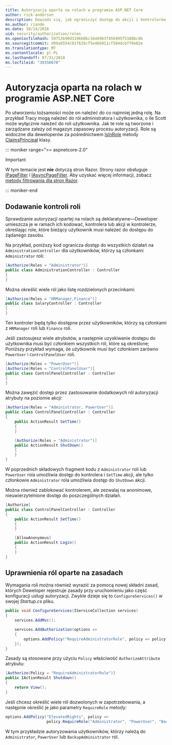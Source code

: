 ```yaml
---
title: Autoryzacja oparta na rolach w programie ASP.NET Core
author: rick-anderson
description: Dowiedz się, jak ograniczyć dostęp do akcji i kontrolerów platformy ASP.NET Core, przekazując ról z atrybutem autoryzacji.
ms.author: riande
ms.date: 10/14/2016
uid: security/authorization/roles
ms.openlocfilehash: 59753b90d3196b0bc16d4963f45b995f5108bc8b
ms.sourcegitcommit: d99a8554c91f626cf5e466911cf504dcbff0e02e
ms.translationtype: MT
ms.contentlocale: pl-PL
ms.lasthandoff: 07/31/2018
ms.locfileid: "39356678"
---
```

# <a name="role-based-authorization-in-aspnet-core"></a>Autoryzacja oparta na rolach w programie ASP.NET Core

<a name="security-authorization-role-based"></a>

Po utworzeniu tożsamości może on należeć do co najmniej jedną rolę. Na przykład Tracy mogą należeć do ról administratora i użytkownika, o ile Scott może wyłącznie należeć do roli użytkownika. Jak te role są tworzone i zarządzane zależy od magazyn zapasowy procesu autoryzacji. Role są widoczne dla deweloperów za pośrednictwem [IsInRole](/dotnet/api/system.security.principal.genericprincipal.isinrole) metody [ClaimsPrincipal](/dotnet/api/system.security.claims.claimsprincipal) klasy.

::: moniker range=">= aspnetcore-2.0"

> [!IMPORTANT]
> W tym temacie jest **nie** dotyczą stron Razor. Strony razor obsługuje [IPageFilter](/dotnet/api/microsoft.aspnetcore.mvc.filters.ipagefilter) i [IAsyncPageFilter](/dotnet/api/microsoft.aspnetcore.mvc.filters.iasyncpagefilter). Aby uzyskać więcej informacji, zobacz [metody filtrowania dla stron Razor](xref:razor-pages/filter).

::: moniker-end

## <a name="adding-role-checks"></a>Dodawanie kontroli roli

Sprawdzanie autoryzacji opartej na rolach są deklaratywne&mdash;Deweloper umieszcza je w ramach ich kodować, kontrolera lub akcji w kontrolerze, określając role, które bieżący użytkownik musi należeć do dostępu do żądanego zasobu.

Na przykład, poniższy kod ogranicza dostęp do wszystkich działań na `AdministrationController` dla użytkowników, którzy są członkami `Administrator` roli:

```csharp
[Authorize(Roles = "Administrator")]
public class AdministrationController : Controller
{
}
```

Można określić wiele ról jako listę rozdzielonych przecinkami:

```csharp
[Authorize(Roles = "HRManager,Finance")]
public class SalaryController : Controller
{
}
```

Ten kontroler będą tylko dostępne przez użytkowników, którzy są członkami z `HRManager` roli lub `Finance` roli.

Jeśli zastosujesz wiele atrybutów, a następnie uzyskiwanie dostępu do użytkownika musi być członkiem wszystkich ról, które są określone; Poniższy przykład wymaga, że użytkownik musi być członkiem zarówno `PowerUser` i `ControlPanelUser` roli.

```csharp
[Authorize(Roles = "PowerUser")]
[Authorize(Roles = "ControlPanelUser")]
public class ControlPanelController : Controller
{
}
```

Można zawęzić dostęp przez zastosowanie dodatkowych ról autoryzacji atrybuty na poziomie akcji:

```csharp
[Authorize(Roles = "Administrator, PowerUser")]
public class ControlPanelController : Controller
{
    public ActionResult SetTime()
    {
    }

    [Authorize(Roles = "Administrator")]
    public ActionResult ShutDown()
    {
    }
}
```

W poprzednich składowych fragment kodu z `Administrator` roli lub `PowerUser` rola umożliwia dostęp do kontrolera i `SetTime` akcji, ale tylko członkowie `Administrator` rola umożliwia dostęp do `ShutDown` akcji.

Można również zablokować kontrolerem, ale zezwalaj na anonimowe, nieuwierzytelnione dostęp do poszczególnych działań.

```csharp
[Authorize]
public class ControlPanelController : Controller
{
    public ActionResult SetTime()
    {
    }

    [AllowAnonymous]
    public ActionResult Login()
    {
    }
}
```

<a name="security-authorization-role-policy"></a>

## <a name="policy-based-role-checks"></a>Uprawnienia ról oparte na zasadach

Wymagania roli można również wyrazić za pomocą nowej składni zasad, których Deweloper rejestruje zasady przy uruchomieniu jako część konfiguracji usługi autoryzacji. Zwykle dzieje się to `ConfigureServices()` w swojej *Startup.cs* pliku.

```csharp
public void ConfigureServices(IServiceCollection services)
{
    services.AddMvc();

    services.AddAuthorization(options =>
    {
        options.AddPolicy("RequireAdministratorRole", policy => policy.RequireRole("Administrator"));
    });
}
```

Zasady są stosowane przy użyciu `Policy` właściwość `AuthorizeAttribute` atrybutu:

```csharp
[Authorize(Policy = "RequireAdministratorRole")]
public IActionResult Shutdown()
{
    return View();
}
```

Jeśli chcesz określić wiele ról dozwolonych w zapotrzebowania, a następnie określić je jako parametry `RequireRole` metody:

```csharp
options.AddPolicy("ElevatedRights", policy =>
                  policy.RequireRole("Administrator", "PowerUser", "BackupAdministrator"));
```

W tym przykładzie autoryzowania użytkowników, którzy należą do `Administrator`, `PowerUser` lub `BackupAdministrator` ról.
